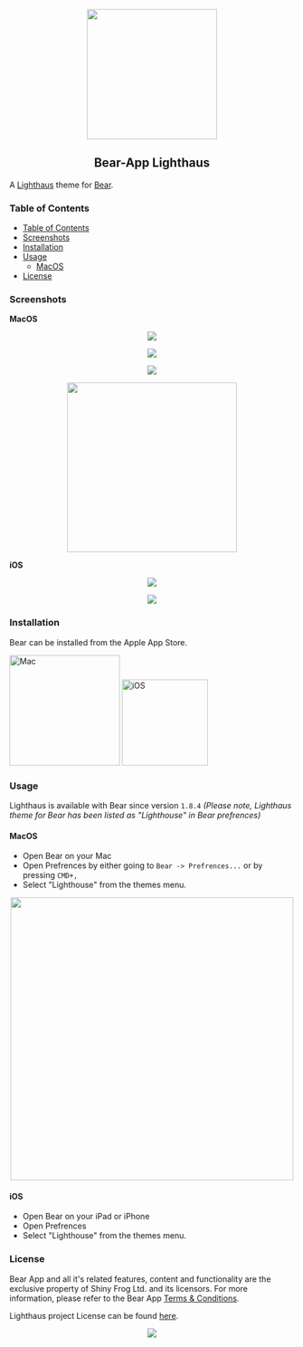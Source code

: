 <p align="center"><img src="https://raw.githubusercontent.com/lighthaus-theme/bear/52e4e04fae0f0e3201c6525bf1efeab8f1592574/assets/bear-badge.svg" width="230"><p>

<h2 align="center">Bear-App Lighthaus</h2>

A [Lighthaus](https://github.com/lighthaus-theme/lighthaus) theme for [Bear](https://bear.app/).

### Table of Contents

- [Table of Contents](#table-of-contents)
- [Screenshots](#screenshots)
- [Installation](#installation)
- [Usage](#usage)
  - [MacOS](#macos)
- [License](#license)

### Screenshots

**MacOS**
<p align="center"><img src="https://github.com/lighthaus-theme/bear/blob/main/assets/bear-01.png?raw=true"><p>
<p align="center"><img src="https://github.com/lighthaus-theme/bear/blob/main/assets/bear-02.png?raw=true"><p>
<p align="center"><img src="https://github.com/lighthaus-theme/bear/blob/main/assets/bear03.png?raw=true"><p>
<p align="center"><img src="https://github.com/lighthaus-theme/bear/blob/main/assets/bear04.png?raw=true" width="300"><p>

**iOS**
<p align="center"><img src="https://github.com/lighthaus-theme/bear/blob/main/assets/bear-ios-01.png?raw=true"><p>
<p align="center"><img src="https://github.com/lighthaus-theme/bear/blob/main/assets/bear-ios-02.png?raw=true"><p>

### Installation

Bear can be installed from the Apple App Store.

<p align="left">
   <a href="https://apps.apple.com/us/app/bear-beautiful-writing-app/id1091189122?ls=1&mt=12"><img alt="Mac" src="https://raw.githubusercontent.com/lighthaus-theme/bear/52e4e04fae0f0e3201c6525bf1efeab8f1592574/assets/mac-app-store-badge.svg" width="195"></a>
   <a href="https://apps.apple.com/us/app/bear-beautiful-writing-app/id1016366447?ls=1"><img alt="iOS" src="https://raw.githubusercontent.com/lighthaus-theme/bear/52e4e04fae0f0e3201c6525bf1efeab8f1592574/assets/app-store-badge.svg" width="152"></a>
</p>

### Usage
Lighthaus is available with Bear since version `1.8.4`
_(Please note, Lighthaus theme for Bear has been listed as "Lighthouse" in Bear prefrences)_

#### MacOS
- Open Bear on your Mac
- Open Prefrences by either going to `Bear -> Prefrences...` or by pressing `CMD+,`
- Select "Lighthouse" from the themes menu.
<p align="center"><img src="https://github.com/lighthaus-theme/bear/blob/main/assets/bear-05.png?raw=true" width="500"><p>

#### iOS
- Open Bear on your iPad or iPhone
- Open Prefrences
- Select "Lighthouse" from the themes menu.

### License

Bear App and all it's related features, content and functionality are the exclusive property of Shiny Frog Ltd. and its licensors.
For more information, please refer to the Bear App [Terms & Conditions](https://bear.app/terms/).

Lighthaus project License can be found [here](https://github.com/lighthaus-theme/lighthaus#license).

<p align="center"><img src="https://raw.githubusercontent.com/lighthaus-theme/lighthaus/9e5cf66db03fc3e183e6cfbf7c4c04263a4f23df/ImageResources/lighthaus-border.svg"><p>
